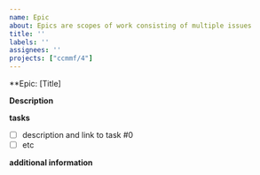 ```yaml
---
name: Epic
about: Epics are scopes of work consisting of multiple issues
title: ''
labels: ''
assignees: ''
projects: ["ccmmf/4"]
---
```


**Epic: [Title]

**Description**

**tasks**

* [ ] description and link to task #0
* [ ] etc

**additional information**
